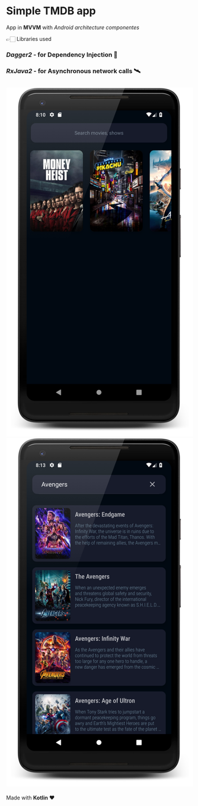 # Simple TMDB app

 App in **MVVM** with _Android architecture componentes_

👉🏻 Libraries used
### **_Dagger2_** - for Dependency Injection 💉
### **_RxJava2_** - for Asynchronous network calls 🛰️

![Home screen](https://github.com/Vipul12Thawre/TMDBApp/blob/master/app/art/Screenshot_1563979216_framed.png)
![Search screen](https://github.com/Vipul12Thawre/TMDBApp/blob/master/app/art/Screenshot_1563979388_framed.png)
---
Made with **Kotlin** ♥️
